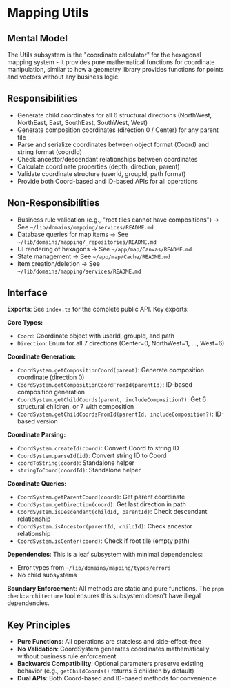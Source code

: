 # Mapping Utils

## Mental Model

The Utils subsystem is the "coordinate calculator" for the hexagonal mapping system - it provides pure mathematical functions for coordinate manipulation, similar to how a geometry library provides functions for points and vectors without any business logic.

## Responsibilities

- Generate child coordinates for all 6 structural directions (NorthWest, NorthEast, East, SouthEast, SouthWest, West)
- Generate composition coordinates (direction 0 / Center) for any parent tile
- Parse and serialize coordinates between object format (Coord) and string format (coordId)
- Check ancestor/descendant relationships between coordinates
- Calculate coordinate properties (depth, direction, parent)
- Validate coordinate structure (userId, groupId, path format)
- Provide both Coord-based and ID-based APIs for all operations

## Non-Responsibilities

- Business rule validation (e.g., "root tiles cannot have compositions") → See `~/lib/domains/mapping/services/README.md`
- Database queries for map items → See `~/lib/domains/mapping/_repositories/README.md`
- UI rendering of hexagons → See `~/app/map/Canvas/README.md`
- State management → See `~/app/map/Cache/README.md`
- Item creation/deletion → See `~/lib/domains/mapping/services/README.md`

## Interface

**Exports**: See `index.ts` for the complete public API. Key exports:

**Core Types:**
- `Coord`: Coordinate object with userId, groupId, and path
- `Direction`: Enum for all 7 directions (Center=0, NorthWest=1, ..., West=6)

**Coordinate Generation:**
- `CoordSystem.getCompositionCoord(parent)`: Generate composition coordinate (direction 0)
- `CoordSystem.getCompositionCoordFromId(parentId)`: ID-based composition generation
- `CoordSystem.getChildCoords(parent, includeComposition?)`: Get 6 structural children, or 7 with composition
- `CoordSystem.getChildCoordsFromId(parentId, includeComposition?)`: ID-based version

**Coordinate Parsing:**
- `CoordSystem.createId(coord)`: Convert Coord to string ID
- `CoordSystem.parseId(id)`: Convert string ID to Coord
- `coordToString(coord)`: Standalone helper
- `stringToCoord(coordId)`: Standalone helper

**Coordinate Queries:**
- `CoordSystem.getParentCoord(coord)`: Get parent coordinate
- `CoordSystem.getDirection(coord)`: Get last direction in path
- `CoordSystem.isDescendant(childId, parentId)`: Check descendant relationship
- `CoordSystem.isAncestor(parentId, childId)`: Check ancestor relationship
- `CoordSystem.isCenter(coord)`: Check if root tile (empty path)

**Dependencies**: This is a leaf subsystem with minimal dependencies:
- Error types from `~/lib/domains/mapping/types/errors`
- No child subsystems

**Boundary Enforcement**: All methods are static and pure functions. The `pnpm check:architecture` tool ensures this subsystem doesn't have illegal dependencies.

## Key Principles

- **Pure Functions**: All operations are stateless and side-effect-free
- **No Validation**: CoordSystem generates coordinates mathematically without business rule enforcement
- **Backwards Compatibility**: Optional parameters preserve existing behavior (e.g., `getChildCoords()` returns 6 children by default)
- **Dual APIs**: Both Coord-based and ID-based methods for convenience
